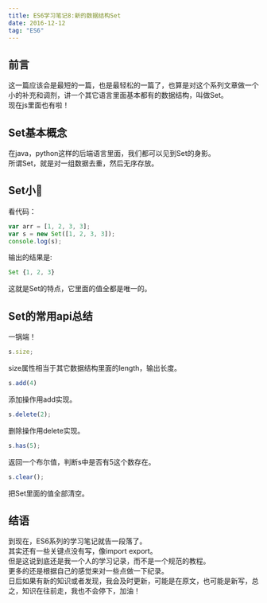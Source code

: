 ```yaml
---
title: ES6学习笔记8:新的数据结构Set
date: 2016-12-12
tag: "ES6"
---
```

## 前言
这一篇应该会是最短的一篇，也是最轻松的一篇了，也算是对这个系列文章做一个小的补充和调剂，讲一个其它语言里面基本都有的数据结构，叫做Set。    
现在js里面也有啦！    
    
## Set基本概念   
在java，python这样的后端语言里面，我们都可以见到Set的身影。    
所谓Set，就是对一组数据去重，然后无序存放。    
    
## Set小🌰
看代码：    
   
```js
var arr = [1, 2, 3, 3];
var s = new Set([1, 2, 3, 3]);
console.log(s);
```

输出的结果是:    
   
```js
Set {1, 2, 3}
```
  
这就是Set的特点，它里面的值全都是唯一的。    
   
## Set的常用api总结
一锅端！    
    
   
```js
s.size;
```

size属性相当于其它数据结构里面的length，输出长度。   
   
```js
s.add(4)
```

添加操作用add实现。    
   
```js
s.delete(2);
```

删除操作用delete实现。    
    
```js
s.has(5);
```

返回一个布尔值，判断s中是否有5这个数存在。    
    
```js
s.clear();
```

把Set里面的值全部清空。    
    
## 结语
到现在，ES6系列的学习笔记就告一段落了。    
其实还有一些关键点没有写，像import export。   
但是这说到底还是我一个人的学习记录，而不是一个规范的教程。   
更多的还是根据自己的感觉来对一些点做一下纪录。    
日后如果有新的知识或者发现，我会及时更新，可能是在原文，也可能是新写，总之，知识在往前走，我也不会停下，加油！    

   




